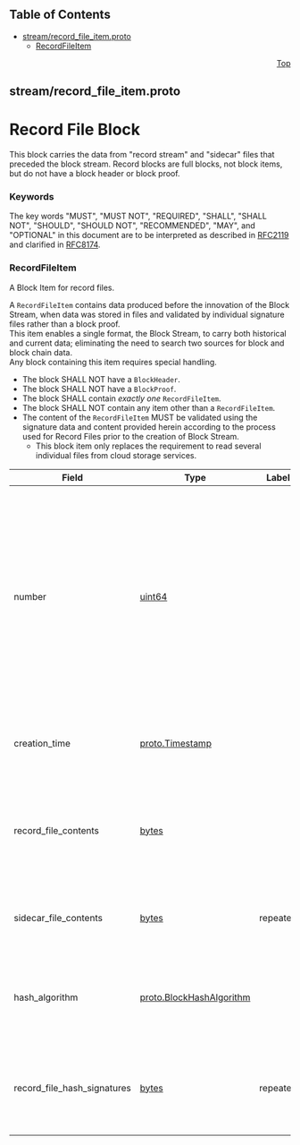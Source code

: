 ## Table of Contents

- [stream/record_file_item.proto](#stream_record_file_item-proto)
    - [RecordFileItem](#com-hedera-hapi-block-stream-RecordFileItem)
  



<a name="stream_record_file_item-proto"></a>
<p align="right"><a href="#top">Top</a></p>

## stream/record_file_item.proto
# Record File Block
This block carries the data from "record stream" and "sidecar"
files that preceded the block stream. Record blocks are full blocks,
not block items, but do not have a block header or block proof.

### Keywords
The key words "MUST", "MUST NOT", "REQUIRED", "SHALL", "SHALL NOT",
"SHOULD", "SHOULD NOT", "RECOMMENDED", "MAY", and "OPTIONAL" in this
document are to be interpreted as described in
[RFC2119](https://www.ietf.org/rfc/rfc2119) and clarified in
[RFC8174](https://www.ietf.org/rfc/rfc8174).


<a name="com-hedera-hapi-block-stream-RecordFileItem"></a>

### RecordFileItem
A Block Item for record files.

A `RecordFileItem` contains data produced before the innovation of the
Block Stream, when data was stored in files and validated by individual
signature files rather than a block proof.<br/>
This item enables a single format, the Block Stream, to carry both
historical and current data; eliminating the need to search two sources for
block and block chain data.<br/>
Any block containing this item requires special handling.
- The block SHALL NOT have a `BlockHeader`.
- The block SHALL NOT have a `BlockProof`.
- The block SHALL contain _exactly one_ `RecordFileItem`.
- The block SHALL NOT contain any item other than a `RecordFileItem`.
- The content of the `RecordFileItem` MUST be validated using the
  signature data and content provided herein according to the
  process used for Record Files prior to the creation of Block Stream.
   - This block item only replaces the requirement to read several
     individual files from cloud storage services.


| Field | Type | Label | Description |
| ----- | ---- | ----- | ----------- |
| number | [uint64](#uint64) |  | The block number of this block. <p> This value MUST be exactly `1` more than the previous block.<br/> Client systems SHOULD optimistically reject any block with a gap or reverse in `number` sequence, and MAY assume the block stream has encountered data loss, data corruption, or unauthorized modification. |
| creation_time | [proto.Timestamp](#proto-Timestamp) |  | The consensus time the record file was produced for.<br/> This comes from the record file name. |
| record_file_contents | [bytes](#bytes) |  | The contents of a record file.<br/> The first 4 bytes are a 32bit int little endian version number. The versions that existed are 2,3,5 and 6. |
| sidecar_file_contents | [bytes](#bytes) | repeated | The contents of sidecar files for this block.<br/> Each block can have zero or more sidecar files. |
| hash_algorithm | [proto.BlockHashAlgorithm](#proto-BlockHashAlgorithm) |  | A hash algorithm.<br/> This is the algorithm used to hash the block. <p> This SHOULD always be `SHA2_384`. |
| record_file_hash_signatures | [bytes](#bytes) | repeated | A collection of RSA signatures from consensus nodes.<br/> These signatures validate the hash of the record_file_contents field. |





 <!-- end messages -->

 <!-- end enums -->

 <!-- end HasExtensions -->

 <!-- end services -->



